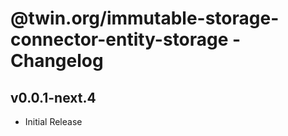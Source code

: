 # @twin.org/immutable-storage-connector-entity-storage - Changelog

## v0.0.1-next.4

- Initial Release
